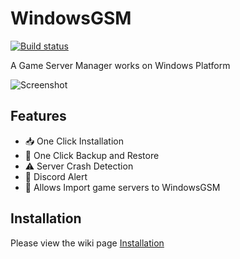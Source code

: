 # WindowsGSM
[![Build status](https://ci.appveyor.com/api/projects/status/ttaomnayo3gidf2g?svg=true)](https://ci.appveyor.com/project/BattlefieldDuck/windowsgsm)

A Game Server Manager works on Windows Platform

![Screenshot](https://windowsgsm.battlefieldduck.com/screenshot/WindowsGSM_border.jpg)

## Features
* 📥 One Click Installation
* 💾 One Click Backup and Restore
* ⚠️ Server Crash Detection
* 📲 Discord Alert
* 💌 Allows Import game servers to WindowsGSM

## Installation
Please view the wiki page [Installation](https://github.com/BattlefieldDuck/WindowsGSM/wiki/Installation)
